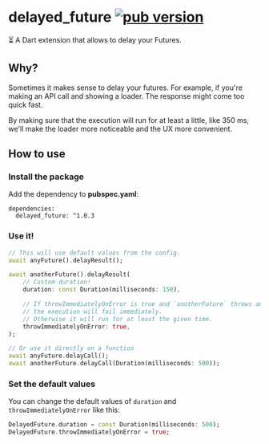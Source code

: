 # delayed_future [![pub version][pub-version-img]][pub-version-url]

⏳ A Dart extension that allows to delay your Futures.

## Why?

Sometimes it makes sense to delay your futures. For example, if you're making an API call and showing a loader. The response might come too quick fast.

By making sure that the execution will run for at least a little, like 350 ms, we'll make the loader more noticeable and the UX more convenient.

## How to use

### Install the package

Add the dependency to **pubspec.yaml**:

```
dependencies:
  delayed_future: ^1.0.3
```

### Use it!

```dart
// This will use default values from the config.
await anyFuture().delayResult();

await anotherFuture().delayResult(
    // Custom duration!
    duration: const Duration(milliseconds: 150),

    // If throwImmediatelyOnError is true and `anotherFuture` throws an exception,
    // the execution will fail immediately.
    // Otherwise it will run for at least the given time.
    throwImmediatelyOnError: true,
);

// Or use it directly on a function
await anyFuture.delayCall();
await anotherFuture.delayCall(Duration(milliseconds: 500));
```

### Set the default values

You can change the default values of `duration` and `throwImmediatelyOnError` like this:

```dart
DelayedFuture.duration = const Duration(milliseconds: 500);
DelayedFuture.throwImmediatelyOnError = true;
```

<!-- References -->
[pub-version-img]: https://img.shields.io/badge/pub-v1.0.3-0175c2?logo=dart
[pub-version-url]: https://pub.dev/packages/delayed_future